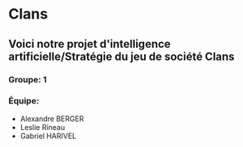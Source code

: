# **Clans**

## Voici notre projet d'intelligence artificielle/Stratégie du jeu de société Clans


### Groupe: 1
### Équipe: 
- Alexandre BERGER
- Leslie Rineau
- Gabriel HARIVEL
